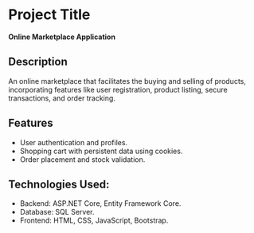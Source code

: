# **Project Title**
**Online Marketplace Application**


## Description
An online marketplace that facilitates the buying and selling of products, incorporating features like user registration, product listing, secure transactions, and order tracking.

## Features
- User authentication and profiles.
- Shopping cart with persistent data using cookies.
- Order placement and stock validation.

## Technologies Used:
- Backend: ASP.NET Core, Entity Framework Core.
- Database: SQL Server.
- Frontend: HTML, CSS, JavaScript, Bootstrap.


